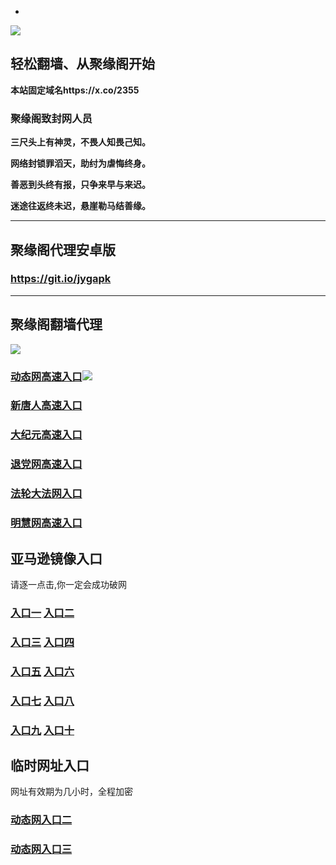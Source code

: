 * 
![](https://raw.githubusercontent.com/hao369/a/master/j.jpg)



## 轻松翻墙、从聚缘阁开始

**本站固定域名https://x.co/2355**

### 聚缘阁致封网人员

**三尺头上有神灵，不畏人知畏己知。**

**网络封锁罪滔天，助纣为虐悔终身。**

**善恶到头终有报，只争来早与来迟。**

**迷途往返终未迟，悬崖勒马结善缘。**

***



##  聚缘阁代理安卓版

### https://git.io/jygapk


***



## 聚缘阁翻墙代理 

![](https://raw.githubusercontent.com/hao369/a/master/wx2.jpg)

### [动态网高速入口](https://6hzc9k9t44.execute-api.ap-northeast-2.amazonaws.com/r3535f/?id=2)![](https://raw.githubusercontent.com/hao369/a/master/jygdl.gif)

### [新唐人高速入口](https://6hzc9k9t44.execute-api.ap-northeast-2.amazonaws.com/r3535f/?id=5)

### [大纪元高速入口](https://6hzc9k9t44.execute-api.ap-northeast-2.amazonaws.com/r3535f/?id=7)

### [退党网高速入口](https://6hzc9k9t44.execute-api.ap-northeast-2.amazonaws.com/r3535f/?id=8)

### [法轮大法网入口](https://6hzc9k9t44.execute-api.ap-northeast-2.amazonaws.com/r3535f/?id=15)

### [明慧网高速入口](https://6hzc9k9t44.execute-api.ap-northeast-2.amazonaws.com/r3535f/?id=3)

## 亚马逊镜像入口 

请逐一点击,你一定会成功破网

### **[入口一](http://x.co/2244)** **[入口二](http://x.co/3824)**


### **[入口三](https://s3.eu-central-1.amazonaws.com/jyg3/index.html)**  **[入口四](https://s3-ap-southeast-1.amazonaws.com/jyg4/index.html)**

### **[入口五](https://s3.ap-south-1.amazonaws.com/jyg5/index.html)**  **[入口六](https://s3-us-west-1.amazonaws.com/jyg6/index.html)**


###  **[入口七](https://s3-us-west-2.amazonaws.com/jyg7/index.html)**  **[入口八](https://s3-eu-west-1.amazonaws.com/jyg8/index.html)**


###  **[入口九](https://s3-ap-northeast-1.amazonaws.com/jyg9/index.html)**  **[入口十](https://s3.amazonaws.com/dtw/index.html)**



## 临时网址入口 

网址有效期为几小时，全程加密

### [动态网入口二](https://x.co/ddg)

### [动态网入口三](https://x.co/ddf)



